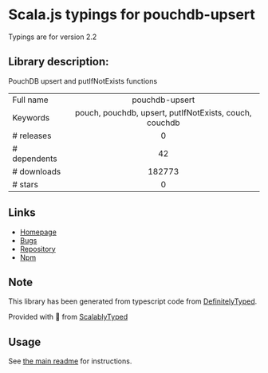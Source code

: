 
# Scala.js typings for pouchdb-upsert

Typings are for version 2.2

## Library description:
PouchDB upsert and putIfNotExists functions

|                    |                 |
| ------------------ | :-------------: |
| Full name          | pouchdb-upsert |
| Keywords           | pouch, pouchdb, upsert, putIfNotExists, couch, couchdb |
| # releases         | 0 |
| # dependents       | 42 |
| # downloads        | 182773 |
| # stars            | 0 |

## Links
- [Homepage](https://github.com/nolanlawson/pouchdb-upsert#readme)
- [Bugs](https://github.com/nolanlawson/pouchdb-upsert/issues)
- [Repository](https://github.com/nolanlawson/pouchdb-upsert)
- [Npm](https://www.npmjs.com/package/pouchdb-upsert)
    


## Note
This library has been generated from typescript code from [DefinitelyTyped](https://definitelytyped.org).

Provided with :purple_heart: from [ScalablyTyped](https://github.com/oyvindberg/ScalablyTyped)

## Usage
See [the main readme](../../readme.md) for instructions.


